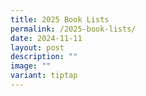 ```yaml
---
title: 2025 Book Lists
permalink: /2025-book-lists/
date: 2024-11-11
layout: post
description: ""
image: ""
variant: tiptap
---
```

